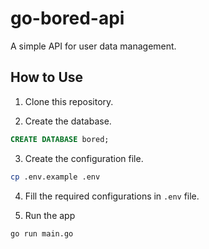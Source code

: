 # go-bored-api

A simple API for user data management.

## How to Use

1. Clone this repository.

2. Create the database.

```sql
CREATE DATABASE bored;
```

3. Create the configuration file.

```sh
cp .env.example .env
```

4. Fill the required configurations in `.env` file.

5. Run the app

```sh
go run main.go
```
